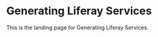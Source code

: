 # Generating Liferay Services [](id=generating-liferay-services-lp-6-2-develop-learning-paths-0)

This is the landing page for Generating Liferay Services.
